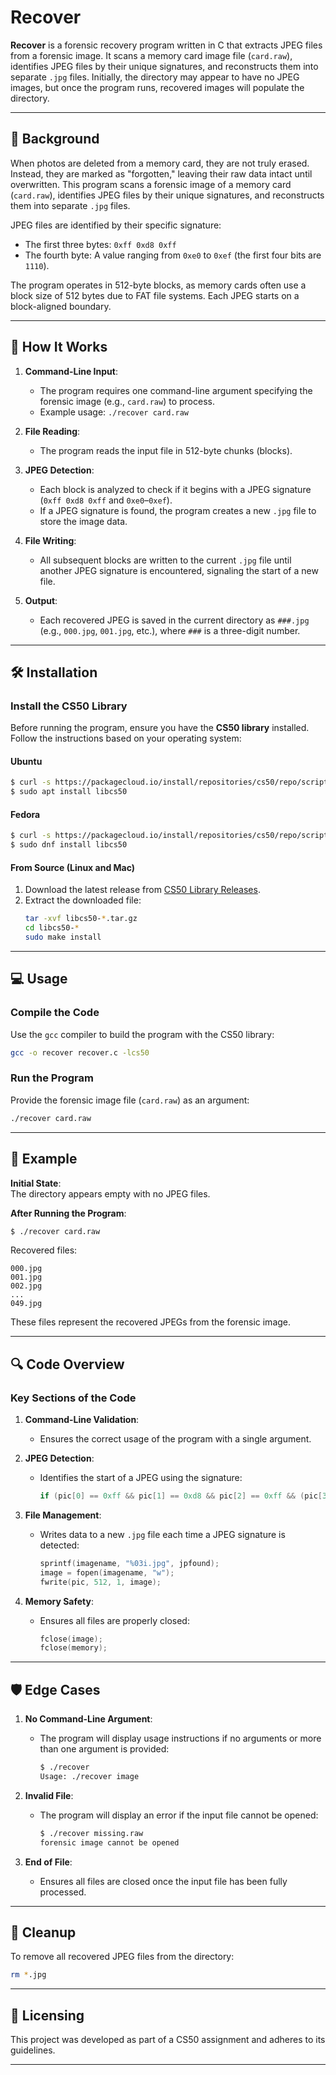 # Recover

**Recover** is a forensic recovery program written in C that extracts JPEG files from a forensic image. It scans a memory card image file (`card.raw`), identifies JPEG files by their unique signatures, and reconstructs them into separate `.jpg` files. Initially, the directory may appear to have no JPEG images, but once the program runs, recovered images will populate the directory.

---

## 📖 Background

When photos are deleted from a memory card, they are not truly erased. Instead, they are marked as "forgotten," leaving their raw data intact until overwritten. This program scans a forensic image of a memory card (`card.raw`), identifies JPEG files by their unique signatures, and reconstructs them into separate `.jpg` files.

JPEG files are identified by their specific signature:
- The first three bytes: `0xff 0xd8 0xff`
- The fourth byte: A value ranging from `0xe0` to `0xef` (the first four bits are `1110`).

The program operates in 512-byte blocks, as memory cards often use a block size of 512 bytes due to FAT file systems. Each JPEG starts on a block-aligned boundary.

---

## 🚀 How It Works

1. **Command-Line Input**:
   - The program requires one command-line argument specifying the forensic image (e.g., `card.raw`) to process.
   - Example usage: `./recover card.raw`

2. **File Reading**:
   - The program reads the input file in 512-byte chunks (blocks).

3. **JPEG Detection**:
   - Each block is analyzed to check if it begins with a JPEG signature (`0xff 0xd8 0xff` and `0xe0`–`0xef`).
   - If a JPEG signature is found, the program creates a new `.jpg` file to store the image data.

4. **File Writing**:
   - All subsequent blocks are written to the current `.jpg` file until another JPEG signature is encountered, signaling the start of a new file.

5. **Output**:
   - Each recovered JPEG is saved in the current directory as `###.jpg` (e.g., `000.jpg`, `001.jpg`, etc.), where `###` is a three-digit number.

---

## 🛠 Installation

### Install the CS50 Library

Before running the program, ensure you have the **CS50 library** installed. Follow the instructions based on your operating system:

#### Ubuntu
```bash
$ curl -s https://packagecloud.io/install/repositories/cs50/repo/script.deb.sh | sudo bash
$ sudo apt install libcs50
```

#### Fedora
```bash
$ curl -s https://packagecloud.io/install/repositories/cs50/repo/script.rpm.sh | sudo bash
$ sudo dnf install libcs50
```

#### From Source (Linux and Mac)
1. Download the latest release from [CS50 Library Releases](https://github.com/cs50/libcs50/releases).
2. Extract the downloaded file:
   ```bash
   tar -xvf libcs50-*.tar.gz
   cd libcs50-*
   sudo make install
   ```

---

## 💻 Usage

### Compile the Code
Use the `gcc` compiler to build the program with the CS50 library:
```bash
gcc -o recover recover.c -lcs50
```

### Run the Program
Provide the forensic image file (`card.raw`) as an argument:
```bash
./recover card.raw
```

---

## 🧪 Example

**Initial State**:  
The directory appears empty with no JPEG files.

**After Running the Program**:
```bash
$ ./recover card.raw
```

Recovered files:
```
000.jpg
001.jpg
002.jpg
...
049.jpg
```

These files represent the recovered JPEGs from the forensic image.

---

## 🔍 Code Overview

### Key Sections of the Code

1. **Command-Line Validation**:
   - Ensures the correct usage of the program with a single argument.

2. **JPEG Detection**:
   - Identifies the start of a JPEG using the signature:
     ```c
     if (pic[0] == 0xff && pic[1] == 0xd8 && pic[2] == 0xff && (pic[3] & 0xf0) == 0xe0)
     ```

3. **File Management**:
   - Writes data to a new `.jpg` file each time a JPEG signature is detected:
     ```c
     sprintf(imagename, "%03i.jpg", jpfound);
     image = fopen(imagename, "w");
     fwrite(pic, 512, 1, image);
     ```

4. **Memory Safety**:
   - Ensures all files are properly closed:
     ```c
     fclose(image);
     fclose(memory);
     ```

---

## 🛡️ Edge Cases

1. **No Command-Line Argument**:
   - The program will display usage instructions if no arguments or more than one argument is provided:
     ```bash
     $ ./recover
     Usage: ./recover image
     ```

2. **Invalid File**:
   - The program will display an error if the input file cannot be opened:
     ```bash
     $ ./recover missing.raw
     forensic image cannot be opened
     ```

3. **End of File**:
   - Ensures all files are closed once the input file has been fully processed.

---

## 🧹 Cleanup

To remove all recovered JPEG files from the directory:
```bash
rm *.jpg
```

---

## 📜 Licensing

This project was developed as part of a CS50 assignment and adheres to its guidelines.

---

